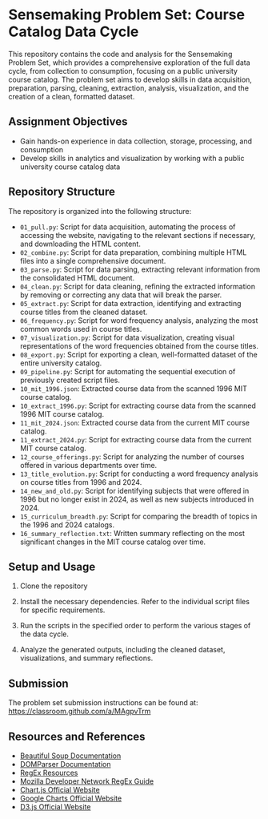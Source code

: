 # Sensemaking Problem Set: Course Catalog Data Cycle

This repository contains the code and analysis for the Sensemaking Problem Set, which provides a comprehensive exploration of the full data cycle, from collection to consumption, focusing on a public university course catalog. The problem set aims to develop skills in data acquisition, preparation, parsing, cleaning, extraction, analysis, visualization, and the creation of a clean, formatted dataset.

## Assignment Objectives
- Gain hands-on experience in data collection, storage, processing, and consumption
- Develop skills in analytics and visualization by working with a public university course catalog data

## Repository Structure

The repository is organized into the following structure:

- `01_pull.py`: Script for data acquisition, automating the process of accessing the website, navigating to the relevant sections if necessary, and downloading the HTML content.
- `02_combine.py`: Script for data preparation, combining multiple HTML files into a single comprehensive document.
- `03_parse.py`: Script for data parsing, extracting relevant information from the consolidated HTML document.
- `04_clean.py`: Script for data cleaning, refining the extracted information by removing or correcting any data that will break the parser.
- `05_extract.py`: Script for data extraction, identifying and extracting course titles from the cleaned dataset.
- `06_frequency.py`: Script for word frequency analysis, analyzing the most common words used in course titles.
- `07_visualization.py`: Script for data visualization, creating visual representations of the word frequencies obtained from the course titles.
- `08_export.py`: Script for exporting a clean, well-formatted dataset of the entire university catalog.
- `09_pipeline.py`: Script for automating the sequential execution of previously created script files.
- `10_mit_1996.json`: Extracted course data from the scanned 1996 MIT course catalog.
- `10_extract_1996.py`: Script for extracting course data from the scanned 1996 MIT course catalog.
- `11_mit_2024.json`: Extracted course data from the current MIT course catalog.
- `11_extract_2024.py`: Script for extracting course data from the current MIT course catalog.
- `12_course_offerings.py`: Script for analyzing the number of courses offered in various departments over time.
- `13_title_evolution.py`: Script for conducting a word frequency analysis on course titles from 1996 and 2024.
- `14_new_and_old.py`: Script for identifying subjects that were offered in 1996 but no longer exist in 2024, as well as new subjects introduced in 2024.
- `15_curriculum_breadth.py`: Script for comparing the breadth of topics in the 1996 and 2024 catalogs.
- `16_summary_reflection.txt`: Written summary reflecting on the most significant changes in the MIT course catalog over time.

## Setup and Usage

1. Clone the repository

2. Install the necessary dependencies. Refer to the individual script files for specific requirements.

3. Run the scripts in the specified order to perform the various stages of the data cycle.

4. Analyze the generated outputs, including the cleaned dataset, visualizations, and summary reflections.

## Submission

The problem set submission instructions can be found at:
https://classroom.github.com/a/MAgpvTrm

## Resources and References

- [Beautiful Soup Documentation](https://www.crummy.com/software/BeautifulSoup/)
- [DOMParser Documentation](https://developer.mozilla.org/en-US/docs/Web/API/DOMParser)
- [RegEx Resources](https://regexr.com)
- [Mozilla Developer Network RegEx Guide](https://developer.mozilla.org/en-US/docs/Web/JavaScript/Guide/Regular_expressions)
- [Chart.js Official Website](https://www.chartjs.org/)
- [Google Charts Official Website](https://developers.google.com/chart/)
- [D3.js Official Website](https://d3js.org/)